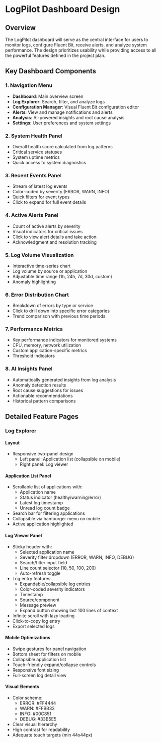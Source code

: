 # LogPilot Dashboard Design

## Overview
The LogPilot dashboard will serve as the central interface for users to monitor logs, configure Fluent Bit, receive alerts, and analyze system performance. The design prioritizes usability while providing access to all the powerful features defined in the project plan.

## Key Dashboard Components

### 1. Navigation Menu
- **Dashboard**: Main overview screen
- **Log Explorer**: Search, filter, and analyze logs
- **Configuration Manager**: Visual Fluent Bit configuration editor
- **Alerts**: View and manage notifications and alerts
- **Analysis**: AI-powered insights and root cause analysis
- **Settings**: User preferences and system settings

### 2. System Health Panel
- Overall health score calculated from log patterns
- Critical service statuses
- System uptime metrics
- Quick access to system diagnostics

### 3. Recent Events Panel
- Stream of latest log events
- Color-coded by severity (ERROR, WARN, INFO)
- Quick filters for event types
- Click to expand for full event details

### 4. Active Alerts Panel
- Count of active alerts by severity
- Visual indicators for critical issues
- Click to view alert details and take action
- Acknowledgment and resolution tracking

### 5. Log Volume Visualization
- Interactive time-series chart
- Log volume by source or application
- Adjustable time range (1h, 24h, 7d, 30d, custom)
- Anomaly highlighting

### 6. Error Distribution Chart
- Breakdown of errors by type or service
- Click to drill down into specific error categories
- Trend comparison with previous time periods

### 7. Performance Metrics
- Key performance indicators for monitored systems
- CPU, memory, network utilization
- Custom application-specific metrics
- Threshold indicators

### 8. AI Insights Panel
- Automatically generated insights from log analysis
- Anomaly detection results
- Root cause suggestions for issues
- Actionable recommendations
- Historical pattern comparisons

## Detailed Feature Pages

### Log Explorer

#### Layout
- Responsive two-panel design
  - Left panel: Application list (collapsible on mobile)
  - Right panel: Log viewer

#### Application List Panel
- Scrollable list of applications with:
  - Application name
  - Status indicator (healthy/warning/error)
  - Latest log timestamp
  - Unread log count badge
- Search bar for filtering applications
- Collapsible via hamburger menu on mobile
- Active application highlighted

#### Log Viewer Panel
- Sticky header with:
  - Selected application name
  - Severity filter dropdown (ERROR, WARN, INFO, DEBUG)
  - Search/filter input field
  - Line count selector (10, 50, 100, 200)
  - Auto-refresh toggle
- Log entry features:
  - Expandable/collapsible log entries
  - Color-coded severity indicators
  - Timestamp
  - Source/component
  - Message preview
  - Expand button showing last 100 lines of context
- Infinite scroll with lazy loading
- Click-to-copy log entry
- Export selected logs

#### Mobile Optimizations
- Swipe gestures for panel navigation
- Bottom sheet for filters on mobile
- Collapsible application list
- Touch-friendly expand/collapse controls
- Responsive font sizing
- Full-screen log detail view

#### Visual Elements
- Color scheme:
  - ERROR: #FF4444
  - WARN: #FFBB33
  - INFO: #00C851
  - DEBUG: #33B5E5
- Clear visual hierarchy
- High contrast for readability
- Adequate touch targets (min 44x44px)